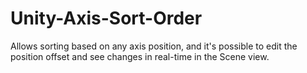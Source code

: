 # Unity-Axis-Sort-Order
Allows sorting based on any axis position, and it's possible to edit the position offset and see changes in real-time in the Scene view.
